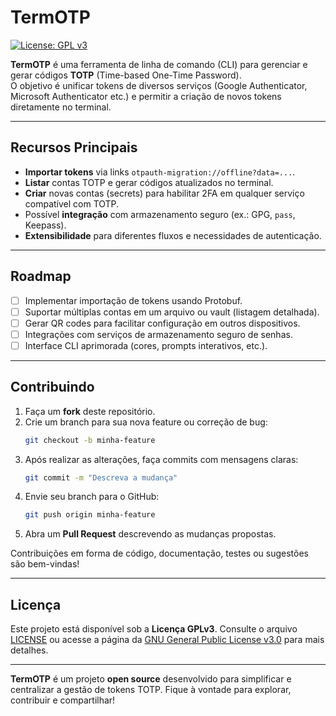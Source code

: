 # TermOTP

[![License: GPL v3](https://img.shields.io/badge/License-GPLv3-blue.svg)](https://www.gnu.org/licenses/gpl-3.0)

**TermOTP** é uma ferramenta de linha de comando (CLI) para gerenciar e gerar códigos **TOTP** (Time-based One-Time Password).  
O objetivo é unificar tokens de diversos serviços (Google Authenticator, Microsoft Authenticator etc.) e permitir a criação de novos tokens diretamente no terminal.

---

## Recursos Principais

- **Importar tokens** via links `otpauth-migration://offline?data=...`.  
- **Listar** contas TOTP e gerar códigos atualizados no terminal.  
- **Criar** novas contas (secrets) para habilitar 2FA em qualquer serviço compatível com TOTP.  
- Possível **integração** com armazenamento seguro (ex.: GPG, `pass`, Keepass).  
- **Extensibilidade** para diferentes fluxos e necessidades de autenticação.

---

## Roadmap

- [ ] Implementar importação de tokens usando Protobuf.  
- [ ] Suportar múltiplas contas em um arquivo ou vault (listagem detalhada).  
- [ ] Gerar QR codes para facilitar configuração em outros dispositivos.  
- [ ] Integrações com serviços de armazenamento seguro de senhas.  
- [ ] Interface CLI aprimorada (cores, prompts interativos, etc.).

---

## Contribuindo

1. Faça um **fork** deste repositório.  
2. Crie um branch para sua nova feature ou correção de bug:
   ```bash
   git checkout -b minha-feature
   ```
3. Após realizar as alterações, faça commits com mensagens claras:
   ```bash
   git commit -m "Descreva a mudança"
   ```
4. Envie seu branch para o GitHub:
   ```bash
   git push origin minha-feature
   ```
5. Abra um **Pull Request** descrevendo as mudanças propostas.

Contribuições em forma de código, documentação, testes ou sugestões são bem-vindas!

---

## Licença

Este projeto está disponível sob a **Licença GPLv3**. Consulte o arquivo [LICENSE](./LICENSE) ou acesse a página da [GNU General Public License v3.0](https://www.gnu.org/licenses/gpl-3.0.html) para mais detalhes.

---

**TermOTP** é um projeto **open source** desenvolvido para simplificar e centralizar a gestão de tokens TOTP. Fique à vontade para explorar, contribuir e compartilhar!

